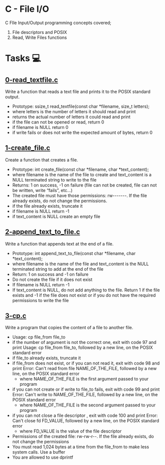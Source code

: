 # C - File I/O
C FIle Input/Output programming concepts covered;
 1. File descriptors and POSIX
 2. Read, Write Files functions

# Tasks :computer:
## [0-read_textfile.c](0-read_textfile.c)
Write a function that reads a text file and prints it to the POSIX standard output.
 - Prototype: ssize_t read_textfile(const char *filename, size_t letters);
 - where letters is the number of letters it should read and print
 - returns the actual number of letters it could read and print
 - if the file can not be opened or read, return 0
 - if filename is NULL return 0
 - if write fails or does not write the expected amount of bytes, return 0

## [1-create_file.c](1-create_file.c)
Create a function that creates a file.
 - Prototype: int create_file(const char *filename, char *text_content);
 - where filename is the name of the file to create and text_content is a NULL terminated string to write to the file
 - Returns: 1 on success, -1 on failure (file can not be created, file can not be written, write “fails”, etc…)
 - The created file must have those permissions: rw-------. If the file already exists, do not change the permissions.
 - if the file already exists, truncate it
 - if filename is NULL return -1
 - if text_content is NULL create an empty file

## [2-append_text_to_file.c](2-append_text_to_file.c)
Write a function that appends text at the end of a file.
 - Prototype: int append_text_to_file(const char *filename, char *text_content);
 - where filename is the name of the file and text_content is the NULL terminated string to add at the end of the file
 - Return: 1 on success and -1 on failure
 - Do not create the file if it does not exist
 - If filename is NULL return -1
 - If text_content is NULL, do not add anything to the file. Return 1 if the file exists and -1 if the file does not exist or if you do not have the required permissions to write the file

 ## [3-cp.c](3-cp.c)
 Write a program that copies the content of a file to another file.
 - Usage: cp file_from file_to
 - if the number of argument is not the correct one, exit with code 97 and print Usage: cp file_from file_to, followed by a new line, on the POSIX standard error
 - if file_to already exists, truncate it
 - if file_from does not exist, or if you can not read it, exit with code 98 and print Error: Can't read from file NAME_OF_THE_FILE, followed by a new line, on the POSIX standard error
   - where NAME_OF_THE_FILE is the first argument passed to your program
 - if you can not create or if write to file_to fails, exit with code 99 and print Error: Can't write to NAME_OF_THE_FILE, followed by a new line, on the POSIX standard error
   - where NAME_OF_THE_FILE is the second argument passed to your program
 - if you can not close a file descriptor , exit with code 100 and print Error: Can't close fd FD_VALUE, followed by a new line, on the POSIX standard error
   - where FD_VALUE is the value of the file descriptor
 - Permissions of the created file: rw-rw-r--. If the file already exists, do not change the permissions
 - You must read 1,024 bytes at a time from the file_from to make less system calls. Use a buffer
 - You are allowed to use dprintf

